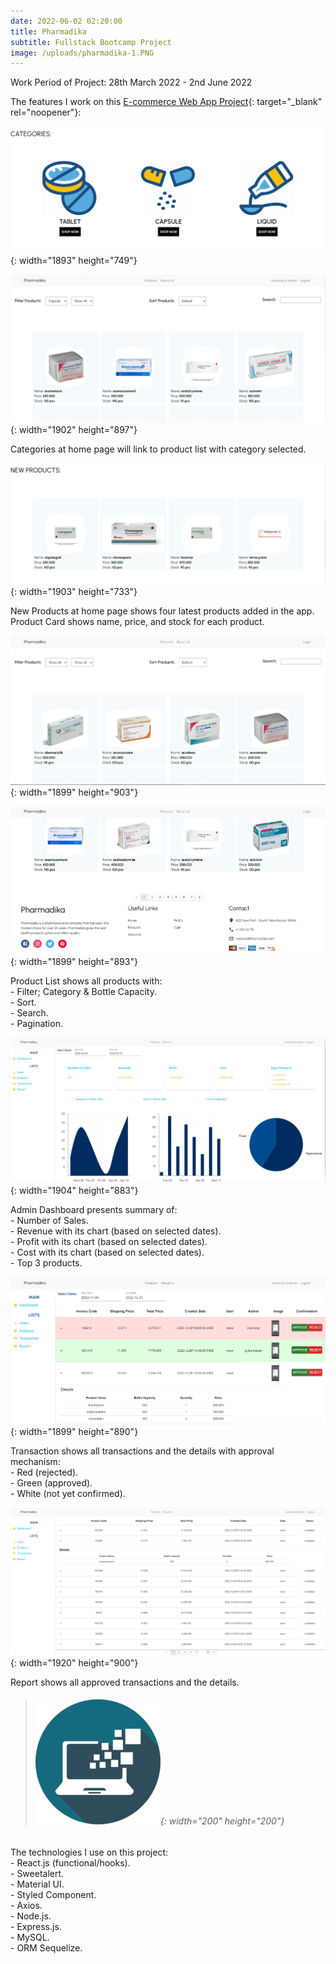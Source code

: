 ```yaml
---
date: 2022-06-02 02:20:00
title: Pharmadika
subtitle: Fullstack Bootcamp Project
image: /uploads/pharmadika-1.PNG
---
```

Work Period of Project: 28th March 2022 - 2nd June 2022

The features I work on this [E-commerce Web App Project](https://pharmadika.netlify.app/){: target="_blank" rel="noopener"}\:<br><br>![](/uploads/categories.PNG){: width="1893" height="749"}

![](/uploads/categories-redirect.PNG){: width="1902" height="897"}

Categories at home page will link to product list with category selected.

![](/uploads/latest-product.PNG){: width="1903" height="733"}

New Products at home page shows four latest products added in the app.<br>Product Card shows name, price, and stock for each product.

![](/uploads/productlist.PNG){: width="1899" height="903"}

![](/uploads/productlist2.PNG){: width="1899" height="893"}

Product List shows all products with:<br>\- Filter; Category & Bottle Capacity.<br>\- Sort.<br>\- Search.<br>\- Pagination.

![](/uploads/dashboard-admin.PNG){: width="1904" height="883"}

Admin Dashboard presents summary of:<br>\- Number of Sales.<br>\- Revenue with its chart (based on selected dates).<br>\- Profit with its chart (based on selected dates).<br>\- Cost with its chart (based on selected dates).<br>\- Top 3 products.

![](/uploads/transaction-admin.PNG){: width="1899" height="890"}

Transaction shows all transactions and the details with approval mechanism:<br>\- Red (rejected).<br>\- Green (approved).<br>\- White (not yet confirmed).

![](/uploads/report-admin.PNG){: width="1920" height="900"}

Report shows all approved transactions and the details.

> ###### ​​​​​​​![](/uploads/information-technology-icon-clipart-1-1-1.png){: width="200" height="200"}

The technologies I use on this project:<br>\- React.js (functional/hooks).<br>\- Sweetalert.<br>\- Material UI.<br>\- Styled Component.<br>\- Axios.<br>\- Node.js.<br>\- Express.js.<br>\- MySQL.<br>\- ORM Sequelize.